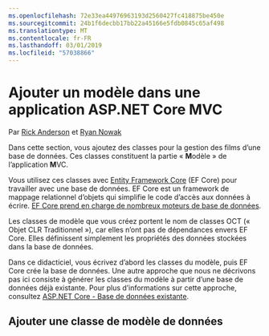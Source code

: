 ```yaml
---
ms.openlocfilehash: 72e33ea44976963193d2560427fc418875be450e
ms.sourcegitcommit: 24b1f6decbb17bb22a45166e5fdb0845c65af498
ms.translationtype: MT
ms.contentlocale: fr-FR
ms.lasthandoff: 03/01/2019
ms.locfileid: "57038866"
---
```

# <a name="add-a-model-to-an-aspnet-core-mvc-app"></a>Ajouter un modèle dans une application ASP.NET Core MVC

Par [Rick Anderson](https://twitter.com/RickAndMSFT) et [Ryan Nowak](https://github.com/tdykstra)

Dans cette section, vous ajoutez des classes pour la gestion des films d’une base de données. Ces classes constituent la partie « **M**odèle » de l’application **M**VC.

Vous utilisez ces classes avec [Entity Framework Core](/ef/core) (EF Core) pour travailler avec une base de données. EF Core est un framework de mappage relationnel d’objets qui simplifie le code d’accès aux données à écrire. [EF Core prend en charge de nombreux moteurs de base de données](/ef/core/providers/).

Les classes de modèle que vous créez portent le nom de classes OCT (« Objet CLR Traditionnel »), car elles n’ont pas de dépendances envers EF Core. Elles définissent simplement les propriétés des données stockées dans la base de données.

Dans ce didacticiel, vous écrivez d’abord les classes du modèle, puis EF Core crée la base de données. Une autre approche que nous ne décrivons pas ici consiste à générer les classes du modèle à partir d’une base de données déjà existante. Pour plus d’informations sur cette approche, consultez [ASP.NET Core - Base de données existante](/ef/core/get-started/aspnetcore/existing-db).

## <a name="add-a-data-model-class"></a>Ajouter une classe de modèle de données
